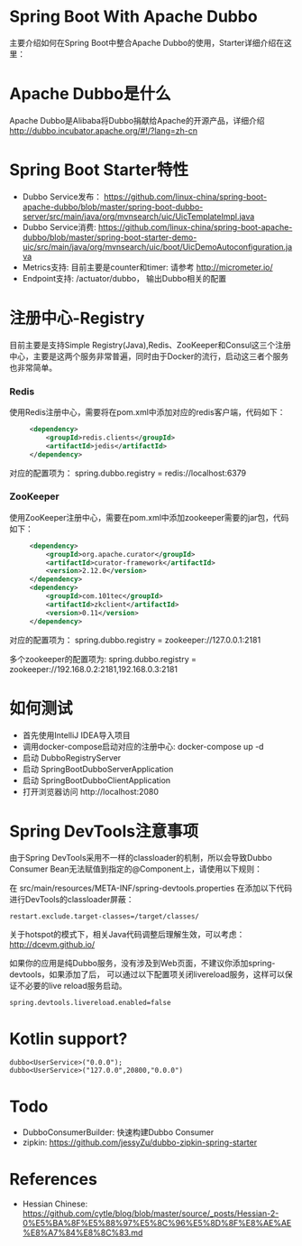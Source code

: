 Spring Boot With Apache Dubbo
=============================
主要介绍如何在Spring Boot中整合Apache Dubbo的使用，Starter详细介绍在这里：

# Apache Dubbo是什么
Apache Dubbo是Alibaba将Dubbo捐献给Apache的开源产品，详细介绍 http://dubbo.incubator.apache.org/#!/?lang=zh-cn


# Spring Boot Starter特性

* Dubbo Service发布： https://github.com/linux-china/spring-boot-apache-dubbo/blob/master/spring-boot-dubbo-server/src/main/java/org/mvnsearch/uic/UicTemplateImpl.java
* Dubbo Service消费: https://github.com/linux-china/spring-boot-apache-dubbo/blob/master/spring-boot-starter-demo-uic/src/main/java/org/mvnsearch/uic/boot/UicDemoAutoconfiguration.java
* Metrics支持: 目前主要是counter和timer: 请参考 http://micrometer.io/
* Endpoint支持:  /actuator/dubbo， 输出Dubbo相关的配置

# 注册中心-Registry
目前主要是支持Simple Registry(Java),Redis、ZooKeeper和Consul这三个注册中心，主要是这两个服务非常普遍，同时由于Docker的流行，启动这三者个服务也非常简单。

### Redis
使用Redis注册中心，需要将在pom.xml中添加对应的redis客户端，代码如下：

```xml
     <dependency>
         <groupId>redis.clients</groupId>
         <artifactId>jedis</artifactId>
     </dependency>
```

对应的配置项为： spring.dubbo.registry = redis://localhost:6379

###  ZooKeeper
使用ZooKeeper注册中心，需要在pom.xml中添加zookeeper需要的jar包，代码如下：

```xml
     <dependency>
         <groupId>org.apache.curator</groupId>
         <artifactId>curator-framework</artifactId>
         <version>2.12.0</version>
     </dependency>
     <dependency>
         <groupId>com.101tec</groupId>
         <artifactId>zkclient</artifactId>
         <version>0.11</version>
     </dependency>
```

对应的配置项为： spring.dubbo.registry = zookeeper://127.0.0.1:2181

多个zookeeper的配置项为: spring.dubbo.registry = zookeeper://192.168.0.2:2181,192.168.0.3:2181

# 如何测试

* 首先使用IntelliJ IDEA导入项目
* 调用docker-compose启动对应的注册中心: docker-compose up -d
* 启动 DubboRegistryServer
* 启动 SpringBootDubboServerApplication
* 启动 SpringBootDubboClientApplication
* 打开浏览器访问 http://localhost:2080


# Spring DevTools注意事项
由于Spring DevTools采用不一样的classloader的机制，所以会导致Dubbo Consumer Bean无法赋值到指定的@Component上，请使用以下规则：

在 src/main/resources/META-INF/spring-devtools.properties 在添加以下代码进行DevTools的classloader屏蔽：
```properties
restart.exclude.target-classes=/target/classes/
```
关于hotspot的模式下，相关Java代码调整后理解生效，可以考虑： http://dcevm.github.io/

如果你的应用是纯Dubbo服务，没有涉及到Web页面，不建议你添加spring-devtools，如果添加了后，
可以通过以下配置项关闭livereload服务，这样可以保证不必要的live reload服务启动。
```properties
spring.devtools.livereload.enabled=false
```

# Kotlin support?

```
dubbo<UserService>("0.0.0");
dubbo<UserService>("127.0.0",20800,"0.0.0")
```
# Todo

* DubboConsumerBuilder: 快速构建Dubbo Consumer
* zipkin: https://github.com/jessyZu/dubbo-zipkin-spring-starter

# References

* Hessian Chinese: https://github.com/cytle/blog/blob/master/source/_posts/Hessian-2-0%E5%BA%8F%E5%88%97%E5%8C%96%E5%8D%8F%E8%AE%AE%E8%A7%84%E8%8C%83.md
